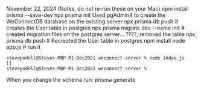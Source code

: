 November 22, 2024 (Notes, do not re-run these on your Mac)
npm install prisma --save-dev
npx prisma init
Used pgAdmin4 to create the WeConnectDB database on the existing server
npx prisma db push                      # creates the User table in postgres
npx prisma migrate dev --name init      # created migration files on the postgres server... ????, removed the table
npx prisma db push                      # Recreated the User table in postgres
npm install
node app.js                           # run it

    stevepodell@Steves-MBP-M1-Dec2021 weconnect-server % node index.js                
    []
    stevepodell@Steves-MBP-M1-Dec2021 weconnect-server % 

When you change the schema run:
prisma generate




